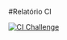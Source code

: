 #Relatório CI

[![CI Challenge](https://github.com/PauloLuczensky/C214/blob/main/Desafio_6/actions/workflows/ci.yml/badge.svg)](https://github.com/PauloLuczensky/C214/blob/main/Desafio_6/actions/workflows/ci.yml)